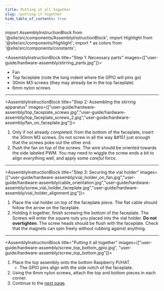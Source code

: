 ```yaml
---
title: Putting it all together
slug: /putting-it-together
hide_table_of_contents: true
---
```


import AssemblyInstructionBlock from '@site/src/components/AssemblyInstructionBlock';
import Highlight from '@site/src/components/Highlight';
import * as colors from '@site/src/components/constants';

<AssemblyInstructionBlock title="Step 1: Necessary parts" images={["user-guide/hardware-assembly/stirring_parts.jpg"]}>

*	<Highlight color={colors.blue}>Fan</Highlight>
*	<Highlight color={colors.red}>Top faceplate</Highlight> (note the long indent where the GPIO will pins go)
*	<Highlight color={colors.green}>30mm M3 screws</Highlight> (they may already be in the top faceplate)
*	<Highlight color={colors.orange}>6mm nylon screws</Highlight>

</AssemblyInstructionBlock>

-----

<AssemblyInstructionBlock title="Step 2: Assembling the stirring apparatus" images={["user-guide/hardware-assembly/top_faceplate_screws.jpg","user-guide/hardware-assembly/top_faceplate_screws_2.jpg","user-guide/hardware-assembly/fan_on_faceplate.jpg"]}>

1.	Only if not already completed: from the bottom of the faceplate, insert the 30mm M3 screws. Do not screw in all the way &#151 just enough that the <Highlight color={colors.orange}>screws poke out</Highlight> the other end.
2.	Push the fan on top of the screws. The wire should be oriented towards the side labeled <Highlight color={colors.teal}>PWM</Highlight>. You may need to wiggle the screw ends a bit to align everything well, and apply some *careful* force.

</AssemblyInstructionBlock>

-----

<AssemblyInstructionBlock title="Step 3: Securing the vial holder" images={["user-guide/hardware-assembly/vial_holder_on_fan.jpg","user-guide/hardware-assembly/cable_orientation.jpg","user-guide/hardware-assembly/screw_vial_holder_faceplate.jpg","user-guide/hardware-assembly/vial_holder_alignment.jpg"]}>

1.	Place the vial holder on top of the faceplate piece. The flat cable should follow the <Highlight color={colors.red}>arrow on the faceplate</Highlight>.
2.	Holding it together, finish screwing the bottom of the faceplate. The Screws will enter the square nuts you placed into the vial holder. **Do not overtighten**. The screw heads should be flush with the faceplate. Check that the magnets can spin freely without rubbing against anything.

</AssemblyInstructionBlock>

-----

<AssemblyInstructionBlock title="Putting it all together" images={["user-guide/hardware-assembly/screw_top_bottom_gpio.jpg", "user-guide/hardware-assembly/screw_top_bottom.jpg"]}>

1.	Place the top assembly onto the bottom Raspberry Pi/HAT. 
	*	The <Highlight color={colors.blue}>GPIO pins</Highlight> align with the side notch of the faceplate.
2.	Using the <Highlight color={colors.orange}>6mm nylon screws</Highlight>, attach the top and bottom pieces in each corner.
3.	Continue to the [next page](/user-guide/optics-assembly).


</AssemblyInstructionBlock>